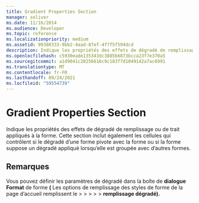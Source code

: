 ```yaml
---
title: Gradient Properties Section
manager: soliver
ms.date: 11/16/2014
ms.audience: Developer
ms.topic: reference
ms.localizationpriority: medium
ms.assetid: 99380333-9bb2-4aad-87ef-4f7f5f594dcd
description: Indique les propriétés des effets de dégradé de remplissage ou de trait appliqués à la forme. Cette section inclut également les cellules qui contrôlent si le dégradé d’une forme pivote avec la forme ou si la forme suppose un dégradé appliqué lorsqu’elle est groupée avec d’autres formes.
ms.openlocfilehash: c5930eade135343dc3885b6873bcca23f7e370a5
ms.sourcegitcommit: a1d9041c20256616c9c183f7d1049142a7ac6991
ms.translationtype: MT
ms.contentlocale: fr-FR
ms.lasthandoff: 09/24/2021
ms.locfileid: "59554739"
---
```

# <a name="gradient-properties-section"></a>Gradient Properties Section

Indique les propriétés des effets de dégradé de remplissage ou de trait appliqués à la forme. Cette section inclut également les cellules qui contrôlent si le dégradé d’une forme pivote avec la forme ou si la forme suppose un dégradé appliqué lorsqu’elle est groupée avec d’autres formes. 
  
## <a name="remarks"></a>Remarques

Vous pouvez définir les paramètres de dégradé dans la boîte de **dialogue Format** de forme **(** Les options de remplissage des styles de forme de la page d’accueil remplissent le  >    >    >    >    >  **remplissage dégradé).** 
  

